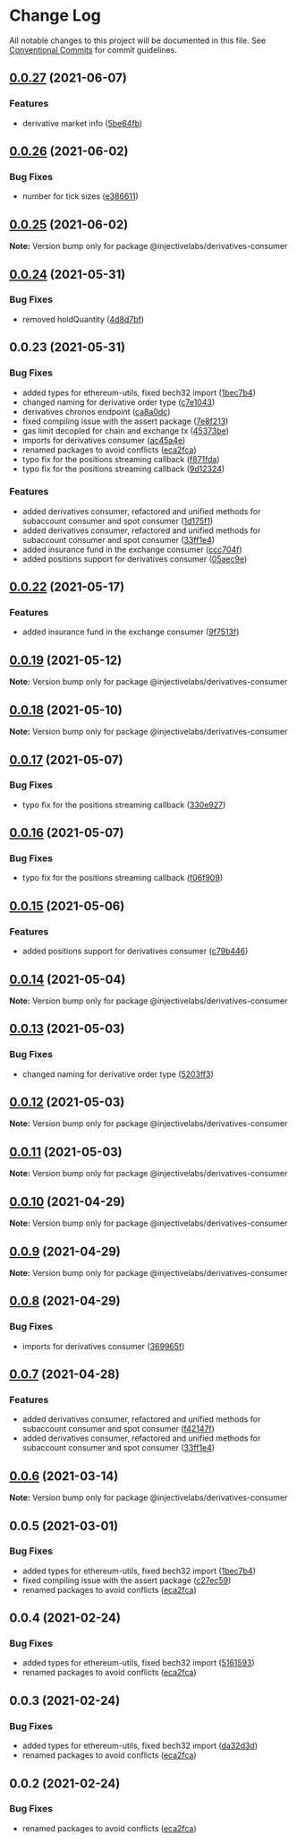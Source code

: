# Change Log

All notable changes to this project will be documented in this file.
See [Conventional Commits](https://conventionalcommits.org) for commit guidelines.

## [0.0.27](https://github.com/InjectiveLabs/injective-ts/compare/@injectivelabs/derivatives-consumer@0.0.26...@injectivelabs/derivatives-consumer@0.0.27) (2021-06-07)


### Features

* derivative market info ([5be64fb](https://github.com/InjectiveLabs/injective-ts/commit/5be64fb91bfdcf974d0dc33327136d4a40140ddb))





## [0.0.26](https://github.com/InjectiveLabs/injective-ts/compare/@injectivelabs/derivatives-consumer@0.0.25...@injectivelabs/derivatives-consumer@0.0.26) (2021-06-02)


### Bug Fixes

* number for tick sizes ([e386611](https://github.com/InjectiveLabs/injective-ts/commit/e3866118eba6e3edaa5d806a4721020ddb001fa8))





## [0.0.25](https://github.com/InjectiveLabs/injective-ts/compare/@injectivelabs/derivatives-consumer@0.0.24...@injectivelabs/derivatives-consumer@0.0.25) (2021-06-02)

**Note:** Version bump only for package @injectivelabs/derivatives-consumer





## [0.0.24](https://github.com/InjectiveLabs/injective-ts/compare/@injectivelabs/derivatives-consumer@0.0.23...@injectivelabs/derivatives-consumer@0.0.24) (2021-05-31)


### Bug Fixes

* removed holdQuantity ([4d8d7bf](https://github.com/InjectiveLabs/injective-ts/commit/4d8d7bfe1a3995e7d2c07bc8c4ff35e46b087897))





## 0.0.23 (2021-05-31)


### Bug Fixes

* added types for ethereum-utils, fixed bech32 import ([1bec7b4](https://github.com/InjectiveLabs/injective-ts/commit/1bec7b41a7b612f0f5f08292483c2090fc9a84d5))
* changed naming for derivative order type ([c7e1043](https://github.com/InjectiveLabs/injective-ts/commit/c7e1043e500f209fbea28bcb3a38216ae592dbe1))
* derivatives chronos endpoint ([ca8a0dc](https://github.com/InjectiveLabs/injective-ts/commit/ca8a0dcc9db7f7e1c65b64126e35943aeb4d5f66))
* fixed compiling issue with the assert package ([7e8f213](https://github.com/InjectiveLabs/injective-ts/commit/7e8f213d44bca4bb15329ee32cf843a11dc549ae))
* gas limit decopled for chain and exchange tx ([45373be](https://github.com/InjectiveLabs/injective-ts/commit/45373be038085183dd7b0b699bcb9a1e75a1ef1a))
* imports for derivatives consumer ([ac45a4e](https://github.com/InjectiveLabs/injective-ts/commit/ac45a4e0fdc29b41de2adb843a53dd27b76a6dd5))
* renamed packages to avoid conflicts ([eca2fca](https://github.com/InjectiveLabs/injective-ts/commit/eca2fca05983a5b7b401ce85294c2f5e08c07011))
* typo fix for the positions streaming callback ([f871fda](https://github.com/InjectiveLabs/injective-ts/commit/f871fdadc5ad4bada25df9b2d5880ac61f419667))
* typo fix for the positions streaming callback ([9d12324](https://github.com/InjectiveLabs/injective-ts/commit/9d1232431acecf7742736b37353f57c90a7c0574))


### Features

* added derivatives consumer, refactored and unified methods for subaccount consumer and spot consumer ([1d175f1](https://github.com/InjectiveLabs/injective-ts/commit/1d175f1af89ded49d9b66cfa9c083fb7b24bd484))
* added derivatives consumer, refactored and unified methods for subaccount consumer and spot consumer ([33ff1e4](https://github.com/InjectiveLabs/injective-ts/commit/33ff1e459b12d9f6315c35f0e468d917375d1930))
* added insurance fund in the exchange consumer ([ccc704f](https://github.com/InjectiveLabs/injective-ts/commit/ccc704f7cafa219d2268738f0d3330e12618e82e))
* added positions support for derivatives consumer ([05aec9e](https://github.com/InjectiveLabs/injective-ts/commit/05aec9e40b3e6d1a2ee976829cd40f8cf394d8a7))





## [0.0.22](https://github.com/InjectiveLabs/injective-ts/compare/@injectivelabs/derivatives-consumer@0.0.19...@injectivelabs/derivatives-consumer@0.0.22) (2021-05-17)

### Features

* added insurance fund in the exchange consumer ([9f7513f](https://github.com/InjectiveLabs/injective-ts/commit/9f7513f7afa1b6207ff6a7bb245ff6f97f570107))

## [0.0.19](https://github.com/InjectiveLabs/injective-ts/compare/@injectivelabs/derivatives-consumer@0.0.18...@injectivelabs/derivatives-consumer@0.0.19) (2021-05-12)

**Note:** Version bump only for package @injectivelabs/derivatives-consumer

## [0.0.18](https://github.com/InjectiveLabs/injective-ts/compare/@injectivelabs/derivatives-consumer@0.0.17...@injectivelabs/derivatives-consumer@0.0.18) (2021-05-10)

**Note:** Version bump only for package @injectivelabs/derivatives-consumer

## [0.0.17](https://github.com/InjectiveLabs/injective-ts/compare/@injectivelabs/derivatives-consumer@0.0.16...@injectivelabs/derivatives-consumer@0.0.17) (2021-05-07)

### Bug Fixes

* typo fix for the positions streaming callback ([330e927](https://github.com/InjectiveLabs/injective-ts/commit/330e9279057de8cc221d1c590018904b4302b295))

## [0.0.16](https://github.com/InjectiveLabs/injective-ts/compare/@injectivelabs/derivatives-consumer@0.0.15...@injectivelabs/derivatives-consumer@0.0.16) (2021-05-07)

### Bug Fixes

* typo fix for the positions streaming callback ([f06f909](https://github.com/InjectiveLabs/injective-ts/commit/f06f909ead0480b20a89695acc77d25cb2afbddf))

## [0.0.15](https://github.com/InjectiveLabs/injective-ts/compare/@injectivelabs/derivatives-consumer@0.0.14...@injectivelabs/derivatives-consumer@0.0.15) (2021-05-06)

### Features

* added positions support for derivatives consumer ([c79b446](https://github.com/InjectiveLabs/injective-ts/commit/c79b446c3688988e5147bbf56ab4328c3a1af641))

## [0.0.14](https://github.com/InjectiveLabs/injective-ts/compare/@injectivelabs/derivatives-consumer@0.0.13...@injectivelabs/derivatives-consumer@0.0.14) (2021-05-04)

**Note:** Version bump only for package @injectivelabs/derivatives-consumer

## [0.0.13](https://github.com/InjectiveLabs/injective-ts/compare/@injectivelabs/derivatives-consumer@0.0.12...@injectivelabs/derivatives-consumer@0.0.13) (2021-05-03)

### Bug Fixes

* changed naming for derivative order type ([5203ff3](https://github.com/InjectiveLabs/injective-ts/commit/5203ff373f1656142fd6cab5b9e6413807b8f69f))

## [0.0.12](https://github.com/InjectiveLabs/injective-ts/compare/@injectivelabs/derivatives-consumer@0.0.11...@injectivelabs/derivatives-consumer@0.0.12) (2021-05-03)

**Note:** Version bump only for package @injectivelabs/derivatives-consumer

## [0.0.11](https://github.com/InjectiveLabs/injective-ts/compare/@injectivelabs/derivatives-consumer@0.0.10...@injectivelabs/derivatives-consumer@0.0.11) (2021-05-03)

**Note:** Version bump only for package @injectivelabs/derivatives-consumer

## [0.0.10](https://github.com/InjectiveLabs/injective-ts/compare/@injectivelabs/derivatives-consumer@0.0.9...@injectivelabs/derivatives-consumer@0.0.10) (2021-04-29)

**Note:** Version bump only for package @injectivelabs/derivatives-consumer

## [0.0.9](https://github.com/InjectiveLabs/injective-ts/compare/@injectivelabs/derivatives-consumer@0.0.8...@injectivelabs/derivatives-consumer@0.0.9) (2021-04-29)

**Note:** Version bump only for package @injectivelabs/derivatives-consumer

## [0.0.8](https://github.com/InjectiveLabs/injective-ts/compare/@injectivelabs/derivatives-consumer@0.0.7...@injectivelabs/derivatives-consumer@0.0.8) (2021-04-29)

### Bug Fixes

* imports for derivatives consumer ([369965f](https://github.com/InjectiveLabs/injective-ts/commit/369965f5736f35f80d3a256356702d27caae4128))

## [0.0.7](https://github.com/InjectiveLabs/injective-ts/compare/@injectivelabs/derivatives-consumer@0.0.6...@injectivelabs/derivatives-consumer@0.0.7) (2021-04-28)

### Features

* added derivatives consumer, refactored and unified methods for subaccount consumer and spot consumer ([f42147f](https://github.com/InjectiveLabs/injective-ts/commit/f42147f8fd748daa2598629c6a1f16c155523348))
* added derivatives consumer, refactored and unified methods for subaccount consumer and spot consumer ([33ff1e4](https://github.com/InjectiveLabs/injective-ts/commit/33ff1e459b12d9f6315c35f0e468d917375d1930))

## [0.0.6](https://github.com/InjectiveLabs/injective-ts/compare/@injectivelabs/derivatives-consumer@0.0.5...@injectivelabs/derivatives-consumer@0.0.6) (2021-03-14)

**Note:** Version bump only for package @injectivelabs/derivatives-consumer

## 0.0.5 (2021-03-01)

### Bug Fixes

* added types for ethereum-utils, fixed bech32 import ([1bec7b4](https://github.com/InjectiveLabs/injective-ts/commit/1bec7b41a7b612f0f5f08292483c2090fc9a84d5))
* fixed compiling issue with the assert package ([c27ec59](https://github.com/InjectiveLabs/injective-ts/commit/c27ec59f862a7b6de61593309f446a148b2f8c52))
* renamed packages to avoid conflicts ([eca2fca](https://github.com/InjectiveLabs/injective-ts/commit/eca2fca05983a5b7b401ce85294c2f5e08c07011))

## 0.0.4 (2021-02-24)

### Bug Fixes

* added types for ethereum-utils, fixed bech32 import ([5161593](https://github.com/InjectiveLabs/injective-ts/commit/51615932730d92affb901a252b3d2b2ea4108cb9))
* renamed packages to avoid conflicts ([eca2fca](https://github.com/InjectiveLabs/injective-ts/commit/eca2fca05983a5b7b401ce85294c2f5e08c07011))

## 0.0.3 (2021-02-24)

### Bug Fixes

* added types for ethereum-utils, fixed bech32 import ([da32d3d](https://github.com/InjectiveLabs/injective-ts/commit/da32d3d8233ef9677650c87222fcf5f4735468a8))
* renamed packages to avoid conflicts ([eca2fca](https://github.com/InjectiveLabs/injective-ts/commit/eca2fca05983a5b7b401ce85294c2f5e08c07011))

## 0.0.2 (2021-02-24)

### Bug Fixes

* renamed packages to avoid conflicts ([eca2fca](https://github.com/InjectiveLabs/injective-ts/commit/eca2fca05983a5b7b401ce85294c2f5e08c07011))
